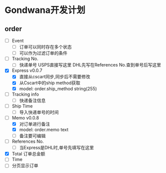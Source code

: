 # Gondwana开发计划

## order
- [ ] Event
    - [ ] 订单可以同时存在多个状态
    - [ ] 可以作为过滤订单的条件
- [ ] Tracking No.
    - [ ] 快递单号 USPS直接写这里 DHL先写在References No.查到单号后写这里
- [x] Express v0.0.7
    * [x] 直接从cscart同步,同步后不需要修改
    - [x] 从Cscart中的ship method获取
    - [x] model: order.ship_method string(255)
- [ ] Tracking info
    - [ ] 快递备注信息
- [ ] Ship Time
    - [ ] 导入快递单号的时间
- [ ] Memo v0.0.8
    - [x] 对订单进行备注
    - [x] model: order.memo text
    - [ ] 备注要可编辑
- [ ] References No.
    - [ ] 当Express是DHL时,单号先填写在这里
- [x] Total 订单总金额
- [ ] Time
- [ ] 分页显示订单

